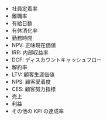 - 社員定着率
- 離職率
- 有給日数
- 有休消化率
- 勤務時間
- NPV: 正味現在価値
- IRR: 内部収益率
- DCF: ディスカウントキャッシュフロー
- 解約率
- LTV: 顧客生涯価値
- NPS: 顧客愛着度
- CES: 顧客努力指標
- 売上
- 利益
- その他の KPI の達成率
